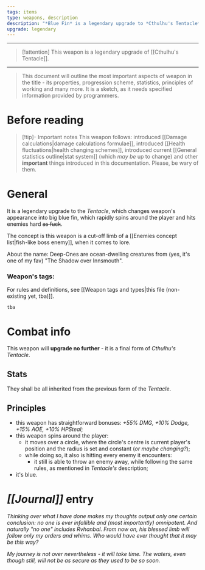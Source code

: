 ```yaml
---
tags: items
type: weapons, description
description: "*Blue Fin* is a legendary upgrade to *Cthulhu's Tentacle* weapon."
upgrade: legendary
---
```

___
>[!attention] This weapon is a legendary upgrade of [[Cthulhu's Tentacle]].
___
>This document will outline the most important aspects of weapon in the title - its properties, progression scheme, statistics, principles of working and many more. It is a sketch, as it needs specified information provided by programmers.

# Before reading

>[!tip]- Important notes
>This weapon follows: introduced [[Damage calculations|damage calculations formulae]], introduced [[Health fluctuations|health changing schemes]], introduced current [[General statistics outline|stat system]] (which *may be* up to change) and other **important** things introduced in this documentation. Please, be wary of them.

# General

It is a legendary upgrade to the *Tentacle*, which changes weapon's appearance into big blue fin, which rapidly spins around the player and hits enemies hard ~~as fuck~~.

The concept is this weapon is a cut-off limb of a [[Enemies concept list|fish-like boss enemy]], when it comes to lore.

About the name: Deep-Ones are ocean-dwelling creatures from (yes, it's one of my fav) "The Shadow over Innsmouth".

### Weapon's tags:

For rules and definitions, see [[Weapon tags and types|this file (non-existing yet, tba)]].

```tba```

# Combat info

This weapon will **upgrade no further** - it is a final form of *Cthulhu's Tentacle*.

## Stats

They shall be all inherited from the previous form of the *Tentacle*. 

## Principles

- this weapon has straightforward bonuses: *+55% DMG, +10% Dodge, +15% AOE, +10% HPSteal*;
- this weapon spins around the player:
	- it moves over a circle, where the circle's centre is current player's position and the radius is set and constant (*or maybe changing?*);
	- while doing so, it also is hitting every enemy it encounters:
		- it still is able to throw an enemy away, while following the same rules, as mentioned in *Tentacle's* description;
- it's blue.

# *[[Journal]]* entry

*Thinking over what I have done makes my thoughts output only one certain conclusion: no one is ever infallible and (most importantly) omnipotent. And naturally "no one" includes Rvhanbal. From now on, his blessed limb will follow only my orders and whims. Who would have ever thought that it may be this way?*

*My journey is not over nevertheless - it will take time. The waters, even though still, will not be as secure as they used to be so soon.*